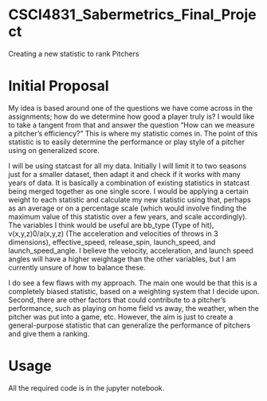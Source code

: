 # CSCI4831_Sabermetrics_Final_Project
Creating a new statistic to rank Pitchers

# Initial Proposal


My idea is based around one of the questions we have come across in the assignments; how do we determine how good a player truly is? I would like to take a tangent from that and answer the question “How can we measure a pitcher’s efficiency?” This is where my statistic comes in. The point of this statistic is to easily determine the performance or play style of a pitcher using on generalized score. 

I will be using statcast for all my data. Initially I will limit it to two seasons just for a smaller dataset, then adapt it and check if it works with many years of data. It is basically a combination of existing statistics in statcast being merged together as one single score. I would be applying a certain weight to each statistic and calculate my new statistic using that, perhaps as an average or on a percentage scale (which would involve finding the maximum value of this statistic over a few years, and scale accordingly). The variables I think would be useful are bb_type (Type of hit), v(x,y,z)0/a(x,y,z) (The acceleration and velocities of throws in 3 dimensions), effective_speed, release_spin, launch_speed, and launch_speed_angle. I believe the velocity, acceleration, and launch speed angles will have a higher weightage than the other variables, but I am currently unsure of how to balance these. 
  
I do see a few flaws with my approach. The main one would be that this is a completely biased statistic, based on a weighting system that I decide upon. Second, there are other factors that could contribute to a pitcher’s performance, such as playing on home field vs away, the weather, when the pitcher was put into a game, etc. However, the aim is just to create a general-purpose statistic that can generalize the performance of pitchers and give them a ranking. 
	
# Usage

All the required code is in the jupyter notebook.
